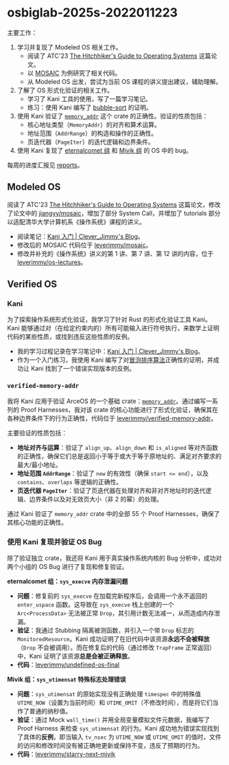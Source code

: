 # osbiglab-2025s-2022011223

主要工作：

1. 学习并复现了 Modeled OS 相关工作。
   - 阅读了 ATC'23 [The Hitchhiker's Guide to Operating Systems](https://www.usenix.org/system/files/atc23-jiang-yanyan.pdf) 这篇论文。
   - 以 [MOSAIC](https://github.com/jiangyy/mosaic) 为例研究了相关代码。
   - 从 Modeled OS 出发，尝试为当前 OS 课程的讲义提出建议，辅助理解。
2. 了解了 OS 形式化验证的相关工作。
   - 学习了 Kani 工具的使用，写了一篇学习笔记。
   - 练习：使用 Kani 编写了 [bubble-sort](./kani-exercises/bubble_sort) 的证明。
3. 使用 Kani 验证了 [`memory_addr`](https://github.com/arceos-org/axmm_crates/tree/main/memory_addr) 这个 crate 的正确性。验证的性质包括：
   - 核心地址类型（`MemoryAddr`）的对齐和算术运算。
   - 地址范围（`AddrRange`）的构造和操作的正确性。
   - 页迭代器（`PageIter`）的迭代逻辑和边界条件。
4. 使用 Kani 复现了 [eternalcomet 组](https://github.com/leverimmy/undefined-os-final) 和 [Mivik 组](https://github.com/leverimmy/starry-next-mivik) 的 OS 中的 bug。

每周的进度汇报见 [reports](./reports)。

## Modeled OS

阅读了 ATC'23 [The Hitchhiker's Guide to Operating Systems](https://www.usenix.org/system/files/atc23-jiang-yanyan.pdf) 这篇论文，修改了论文中的 [jiangyy/mosaic](https://github.com/jiangyy/mosaic)，增加了部分 System Call，并增加了 tutorials 部分以适配清华大学计算机系《操作系统》课程的讲义。

- 阅读笔记：[Kani 入门 | Clever_Jimmy's Blog](https://leverimmy.top/2025/04/22/An-Introduction-to-Kani/)。
- 修改后的 MOSAIC 代码位于 [leverimmy/mosaic](https://github.com/leverimmy/mosaic)。
- 修改并补充的《操作系统》讲义的第 1 讲、第 7 讲、第 12 讲的内容，位于 [leverimmy/os-lectures](https://github.com/leverimmy/os-lectures)。

## Verified OS

### Kani

为了探索操作系统形式化验证，我学习了针对 Rust 的形式化验证工具 Kani。Kani 能够通过对（在给定约束内的）所有可能输入进行符号执行，来数学上证明代码的某些性质，或找到违反这些性质的反例。

- 我的学习过程记录在学习笔记中：[Kani 入门 | Clever\_Jimmy's Blog](https://leverimmy.top/2025/04/22/An-Introduction-to-Kani/)。
- 作为一个入门练习，我使用 Kani 编写了对[冒泡排序算法](./kani-exercises/bubble_sort)正确性的证明，并成功让 Kani 找到了一个错误实现版本的反例。

### `verified-memory-addr`

我将 Kani 应用于验证 ArceOS 的一个基础 crate：[`memory_addr`](https://github.com/arceos-org/axmm_crates/tree/main/memory_addr)。通过编写一系列的 Proof Harnesses，我对该 crate 的核心功能进行了形式化验证，确保其在各种边界条件下的行为正确性，代码位于 [leverimmy/verified-memory-addr](https://github.com/leverimmy/verified-memory-addr/)。

主要验证的性质包括：

- **地址对齐与运算**：验证了 `align_up`、`align_down` 和 `is_aligned` 等对齐函数的正确性，确保它们总是返回小于等于或大于等于原地址的、满足对齐要求的最大/最小地址。
- **地址范围 `AddrRange`**：验证了 `new` 的有效性（确保 `start <= end`），以及 `contains`、`overlaps` 等逻辑的正确性。
- **页迭代器 `PageIter`**：验证了页迭代器在处理对齐和非对齐地址时的迭代逻辑、边界条件以及对无效页大小（非 2 的幂）的处理。

通过 Kani 验证了 `memory_addr` crate 中的全部 55 个 Proof Harnesses，确保了其核心功能的正确性。

### 使用 Kani 复现并验证 OS Bug

除了验证独立 crate，我还将 Kani 用于真实操作系统内核的 Bug 分析中，成功对两个小组的 OS Bug 进行了复现和修复验证。

**eternalcomet 组：`sys_execve` 内存泄漏问题**

- **问题**：修复前的 `sys_execve` 在加载完新程序后，会调用一个永不返回的 `enter_uspace` 函数。这导致在 `sys_execve` 栈上创建的一个 `Arc<ProcessData>` 无法被正常 `Drop`，其引用计数无法减一，从而造成内存泄漏。
- **验证**：我通过 Stubbing 隔离被测函数，并引入一个带 `Drop` 标志的 `MonitoredResource`。Kani 成功证明了在旧代码中该资源**永远不会被释放**（`Drop` 不会被调用）。而在修复后的代码（通过修改 `TrapFrame` 正常返回）中，Kani 证明了该资源**总是会被正确释放**。
- **代码**：[leverimmy/undefined-os-final](https://github.com/leverimmy/undefined-os-final/tree/kani)

**Mivik 组：`sys_utimensat` 特殊标志处理错误**

- **问题**：`sys_utimensat` 的原始实现没有正确处理 `timespec` 中的特殊值 `UTIME_NOW`（设置为当前时间）和 `UTIME_OMIT`（不修改时间），而是将它们当作了普通的纳秒值。
- **验证**：通过 Mock `wall_time()` 并用全局变量模拟文件元数据，我编写了 Proof Harness 来检查 `sys_utimensat` 的行为。Kani 成功地为错误实现找到了具体的**反例**，即当输入 `tv_nsec` 为 `UTIME_NOW` 或 `UTIME_OMIT` 的值时，文件的访问和修改时间没有被正确地更新或保持不变，违反了预期的行为。
- **代码**：[leverimmy/starry-next-mivik](https://github.com/leverimmy/starry-next-mivik/tree/kani)
